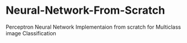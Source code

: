# Neural-Network-From-Scratch
Perceptron Neural Network Implementaion from scratch for Multiclass image Classification
